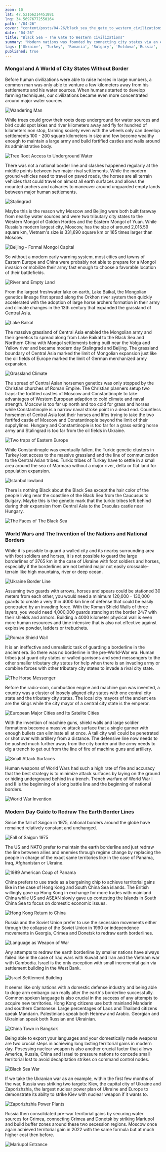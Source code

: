 ```yaml
---
zoom: 10
lat: 47.52166214451881
lng: 34.56976772550164
path: "/04-26"
cover: "content/posts/04-26/black_sea_the_gate_to_western_civilizations.png"
date: "04-26"
title: "Black Sea - The Gate to Western Civilizations"
summary: "Modern nations was founded by connecting city states via an efficient #TransportationNetwork. Nation border not being drawn after #GeographicalAnchors often result in wars and eventually redrawn by the dominating power to reach #GeographicalEquilibrium."
tags: ['Ukraine', 'Turkey', 'Romania', 'Bulgary', 'Moldova','Russia', 'Spykman World','Nicholas Spykman'] 
published: true
---
```

### Mongol and A World of City States Without Border
Before human civilizations were able to raise horses in large numbers, a common man was only able to venture a few kilometers away from his settlements and his water sources. When humans started to develop farming techniques, our civilizations became even more concentrated around major water sources. 

![Wandering Man](https://storage.googleapis.com/spykman-world/wandering-man-using-river-as-water-supply-and-navigation.png)

While trees could grow their roots deep underground for water sources and bird could spot lakes and river kilometers away and fly for hundred of kilometers non stop, farming society even with the wheels only can develop settlements 100 - 200 square kilometers in size and few become wealthy enough to maintain a large army and build fortified castles and walls around its administrative body. 

![Tree Root Access to Underground Water](https://storage.googleapis.com/spykman-world/tree-root-access-to-underground-water.png)

There was not a national border line and clashes happened regularly at the middle points between two major rival settlements. While the modern ground vehicles need to travel on paved roads, the horses are all terrain vehicles that could travel on almost all earth surfaces and allows the mounted archers and calvaries to maneuver around unguarded empty lands between major human settlements.

![Stalingrad](https://storage.googleapis.com/spykman-world/siege_of_stalingrad.png)

Maybe this is the reason why Moscow and Beijing were both built faraway from nearby water sources and were two tributary city states to the Western Mongol of Golden Hordes and the Eastern Mongol of Yuan. While Russia's modern largest city, Moscow, has the size of around 2,015.59 square km, Vietnam's size is 331,690 square km or 165 times larger than Moscow. 

![Beijing - Formal Mongol Capital](https://storage.googleapis.com/spykman-world/bei%CC%A3ing-first-time-became-chinese-capital-under-the-mongol-empire.png)

So without a modern early warning system, most cities and towns of Eastern Europe and China were probably not able to prepare for a Mongol invasion or mobilize their army fast enough to choose a favorable location of their battlefields. 

![River and Empty Land](/content/posts/04-26/river_and_empty_land.png)

From the largest freshwater lake on earth, Lake Baikal, the Mongolian genetics lineage first spread along the Orkhon river system then quickly accelerated with the adoption of large horse archers formation in their army and climate changes in the 13th century that expanded the grassland of Central Asia. 

![Lake Baikal](/content/posts/04-26/lake_baikal.png)

The massive grassland of Central Asia enabled the Mongolian army and their genetics to spread along from Lake Baikal to the Black Sea and Northern China with Mongol settlements being built near the Volga and Yellow river and became modern day Stalingrad and Beijing. The grassland boundary of Central Asia marked the limit of Mongolian expansion just like the oil fields of Europe marked the limit of German merchanized army expansion. 

![Grassland Climate](/content/posts/04-26/grassland_of_euroasia.png)

The spread of Central Asian horsemen genetics was only stopped by the Christian churches of Roman Empire. The Christian planners setup two traps: the fortified castles of Moscow and Constantinople to take advantages of Western European adaption to cold climate and naval strength. Moscow is too far up north and too cold for grass and horses while Constantinople is a narrow naval stroke point in a dead end. Countless horsemen of Central Asia lost their horses and lifes trying to take the two fortifed castle of Moscow and Constantinople beyond the limit of their supplylines. Hungary and Constantinople is too far for a grass eating horse army and Stalingrad is too far from the oil fields in Ukraine.

![Two traps of Eastern Europe](/content/posts/04-26/moscow_constantinople.png)

While Constantinople was eventually fallen, the Turkic genetic clusters in Turkey lost access to the massive grassland and the line of communication to the Central Asian tribes. Turkic tribes of Turkey have to settle in a small area around the sea of Marmara without a major river, delta or flat land for population expansion.

![Istanbul lowland](/content/posts/04-26/modern_day_istanbul.png)

There is nothing Black about the Black Sea except the hair color of the people living near the coastline of the Black Sea from the Caucusus to Bulgary. Maybe this is the genetic mark that the turkic tribes left behind during their expansion from Central Asia to the Draculas castle near Hungary.

![The Faces of The Black Sea](/content/posts/04-26/faces_of_the_black_sea.png) 

### World Wars and The Invention of the Nations and National Borders

While it is possible to guard a walled city and its nearby surrounding area with foot soldiers and horses, it is not possible to guard the large borderlines of 3765 km in the case of Ukraine with foot soldiers and horses, especially if the borderlines are not behind major not easily crossable-terrain like high mountains, river or deep ocean. 

![Ukraine Border Line](/content/posts/04-26/ukraine_border_line.png) 

Assuming two guards with arrows, horses and spears could be stationed 30 meters from each other, you would need a minimum 120,000 - 130,000 guards to create a very thin 4000 km line of defense that could be easily penetrated by an invading force. With the Roman Shield Walls of three layers, you would need 4,000,000 guards standing at the border 24/7 with their shields and armors. Building a 4000 kilometer physical wall is even more human resources and time intensive that is also not effective against explosive powder, ladders or trebuchets. 

![Roman Shield Wall](https://storage.googleapis.com/spykman-world/roman-shield-wall.png)

It is an ineffective and unrealistic task of guarding a borderline in the ancient era. So there was no borderline in the pre-World-War era. Human tribes just guard city states or walled garrisons and send messengers to the other smaller tributary city states for help when there is an invading army or combine forces with other tributary city states to invade a rival city state. 

![The Horse Messenger](https://storage.googleapis.com/spykman-world/the-horse-messenger.png)

Before the radio-com, combustion engine and machine gun was invented, a country was a cluster of loosely aligned city states with one central city state and the tributary city states. The local city mayors of the ancient era are the kings while the city mayor of a central city state is the emperor. 

![European Major Cities and Its Satelite Cities](https://storage.googleapis.com/spykman-world/amsterdam-milan-moscow.png)

With the invention of machine guns, shield walls and large soldier formations become a massive attack surface that a single gunner with enough bullets can eliminate all at once. A tall city wall could be penetrated or shot over with artillery from a distance. The defensive line now needs to be pushed much further away from the city border and the army needs to dig a trench to get out from the line of fire of machine guns and artillery. 

![Small Attack Surfaces](/content/posts/04-26/small_attack_surface.png) 

Human weapons of World Wars had such a high rate of fire and accuracy that the best strategy is to minimize attack surfaces by laying on the ground or hiding underground behind in a trench. Trench warfare of World War I and II is the beginning of a long battle line and the beginning of national borders.

![World War Invention](https://storage.googleapis.com/spykman-world/world_war_invention_of_border_marker.png)

### Modern Day Guide to Redraw The Earth Border Lines

Since the fall of Saigon in 1975, national borders around the globe have remained relatively constant and unchanged. 

![Fall of Saigon 1975](https://storage.googleapis.com/spykman-world/fall-of-saigon_1975.png)

The US and NATO prefer to maintain the earth borderline and just redraw the line between allies and enemies through regime change by replacing the people in charge of the exact same territories like in the case of Panama, Iraq, Afghanistan or Ukraine. 

![1989 American Coup of Panama](https://storage.googleapis.com/spykman-world/1989-american-coup-of-panama.png)

China prefers to use trade as a bargaining chip to achieve territorial gains like in the case of Hong Kong and South China Sea islands. The British willingly gave up Hong Kong in exchange for more trades with mainland China while US and ASEAN slowly gave up contesting the Islands in South China Sea to focus on domestic economic issues. 

![Hong Kong Return to China](https://storage.googleapis.com/spykman-world/hong-kong-return-to-china.png)

Russia and the Soviet Union prefer to use the secession movements either through the collapse of the Soviet Union in 1990 or independence movements in Georgia, Crimea and Donetsk to redraw earth borderlines. 

![Language as Weapon of War](/content/posts/04-26/speak_russian.png) 

Any attempts to redraw the earth borderline by smaller nations have always failed like in the case of Iraq wars with Kuwait and Iran and the Vietnam war with Cambodia. Israel is the only exception with small incremental gain via settlement building in the West Bank. 

![Israel Settlement Building](https://storage.googleapis.com/spykman-world/settlement-building.png)

It seems like only nations with a domestic defense industry and being able to doge arm embargo can really alter the earth's borderline successfully. Common spoken language is also crucial in the success of any attempts to acquire new territories. Hong Kong citizens use both mainland Mandarin and southern Cantonese. Large percentages of Laos and Thailand citizens speak Mandarin. Palestinians speak both Hebrew and Arabic. Georgian and Ukrainian speak both Russian and Ukrainian. 

![China Town in Bangkok](https://storage.googleapis.com/spykman-world/china-town-in-bangkok.png)

Being able to export your languages and your domestically made weapons are two crucial steps in achieving long lasting territorial gains in modern day. Posessing nuclear weapon is also another crucial factor that allows America, Russia, China and Israel to pressure nations to concede small territorial lost to avoid decapitation strikes on command control nodes. 

![Black Sea War](/content/posts/04-26/ukrainian_war.png) 

If we take the Ukranian war as an example, within the first few months of the war, Russia was striking two targets: Kiev, the capital city of Ukraine and Zaporizhzhia, the largest nuclear power plan of Ukraine and Europe to demonstrate its abilty to strike Kiev with nuclear weapon if it wants to. 

![Zaporizhzhia Power Plants](/content/posts/04-26/zaporizhzhia_power_plants.png) 

Russia then consolidated pre-war territorial gains by securing water sources for Crimea, connecting Crimea and Donetsk by striking Mariupol and build buffer zones around these two secession regions. Moscow once again achieved territorial gain in 2022 with the same formula but at much higher cost then before. 

![Mariupol Entrance](/content/posts/04-26/mariupol_entrance.png) 




